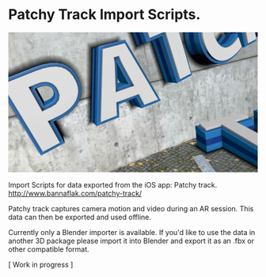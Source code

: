 # Patchy Track Import Scripts.
![Alt text](PatchyTrack.gif?raw=true "Well, hello there.")

Import Scripts for data exported from the iOS app: Patchy track.
http://www.bannaflak.com/patchy-track/

Patchy track captures camera motion and video during an AR session. This data can then be exported and used offline.

Currently only a Blender importer is available. If you'd like to use the data in another 3D package please import it into Blender and export it as an .fbx or other compatible format.

[ Work in progress ]

